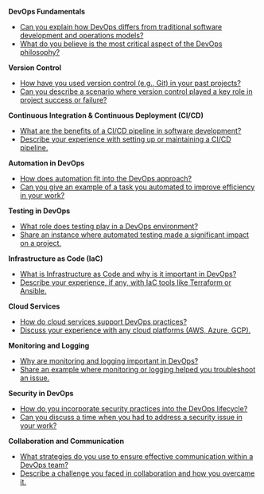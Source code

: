 **DevOps Fundamentals**
 - [Can you explain how DevOps differs from traditional software development and operations models?](junior/devops-vs-traditional-software-development.md)
 - [What do you believe is the most critical aspect of the DevOps philosophy?](junior/critical-aspect-devops-philosophy.md)

**Version Control**
 - [How have you used version control (e.g., Git) in your past projects?](junior/using-version-control-in-projects.md)
 - [Can you describe a scenario where version control played a key role in project success or failure?](junior/version-control-impact-on-project-success-failure.md)

**Continuous Integration & Continuous Deployment (CI/CD)**
 - [What are the benefits of a CI/CD pipeline in software development?](junior/benefits-of-ci-cd-pipeline-in-development.md)
 - [Describe your experience with setting up or maintaining a CI/CD pipeline.](junior/experience-setting-up-maintaining-ci-cd-pipeline.md)

**Automation in DevOps**
 - [How does automation fit into the DevOps approach?](junior/automation-role-in-devops.md)
 - [Can you give an example of a task you automated to improve efficiency in your work?](junior/example-automating-tasks-for-efficiency.md)

**Testing in DevOps**
 - [What role does testing play in a DevOps environment?](junior/testing-role-in-devops-environment.md)
 - [Share an instance where automated testing made a significant impact on a project.](junior/impact-of-automated-testing-on-project.md)

**Infrastructure as Code (IaC)**
 - [What is Infrastructure as Code and why is it important in DevOps?](junior/infrastructure-as-code-importance-in-devops.md)
 - [Describe your experience, if any, with IaC tools like Terraform or Ansible.](junior/experience-with-iac-tools-terraform-ansible.md)

**Cloud Services**
 - [How do cloud services support DevOps practices?](junior/cloud-services-support-in-devops-practices.md)
 - [Discuss your experience with any cloud platforms (AWS, Azure, GCP).](junior/experience-with-cloud-platforms-aws-azure-gcp.md)

**Monitoring and Logging**
 - [Why are monitoring and logging important in DevOps?](junior/importance-of-monitoring-logging-in-devops.md)
 - [Share an example where monitoring or logging helped you troubleshoot an issue.](junior/monitoring-logging-troubleshooting-example.md)

**Security in DevOps**
 - [How do you incorporate security practices into the DevOps lifecycle?](junior/incorporating-security-practices-in-devops.md)
 - [Can you discuss a time when you had to address a security issue in your work?](junior/addressing-security-issue-experience.md)

**Collaboration and Communication**
 - [What strategies do you use to ensure effective communication within a DevOps team?](junior/ensuring-effective-communication-devops-team.md)
 - [Describe a challenge you faced in collaboration and how you overcame it.](junior/overcoming-collaboration-challenges-in-devops.md)